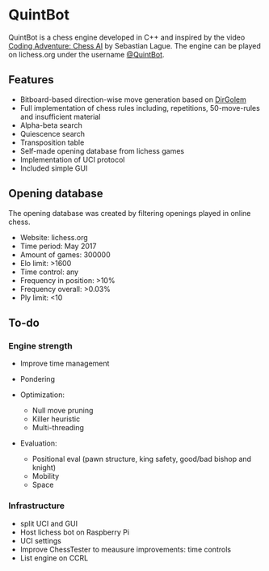 # QuintBot
QuintBot is a chess engine developed in C++ and inspired by the video [Coding Adventure: Chess AI](https://www.youtube.com/watch?v=U4ogK0MIzqk) by Sebastian Lague.
The engine can be played on lichess.org under the username [@QuintBot](https://lichess.org/@/QuintBot).

## Features
- Bitboard-based direction-wise move generation based on [DirGolem](https://www.chessprogramming.org/DirGolem)
- Full implementation of chess rules including, repetitions, 50-move-rules and insufficient material
- Alpha-beta search
- Quiescence search
- Transposition table
- Self-made opening database from lichess games
- Implementation of UCI protocol
- Included simple GUI

## Opening database
The opening database was created by filtering openings played in online chess.
- Website: lichess.org
- Time period: May 2017
- Amount of games: 300000
- Elo limit: >1600
- Time control: any
- Frequency in position: >10%
- Frequency overall: >0.03%
- Ply limit: <10


## To-do
### Engine strength
- Improve time management
- Pondering
- Optimization:
	- Null move pruning
	- Killer heuristic
	- Multi-threading

- Evaluation:
	- Positional eval (pawn structure, king safety, good/bad bishop and knight)
	- Mobility
	- Space

### Infrastructure
- split UCI and GUI
- Host lichess bot on Raspberry Pi
- UCI settings
- Improve ChessTester to meausure improvements: time controls
- List engine on CCRL